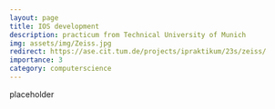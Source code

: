 ```yaml
---
layout: page
title: IOS development
description: practicum from Technical University of Munich
img: assets/img/Zeiss.jpg
redirect: https://ase.cit.tum.de/projects/ipraktikum/23s/zeiss/
importance: 3
category: computerscience
---
```


placeholder